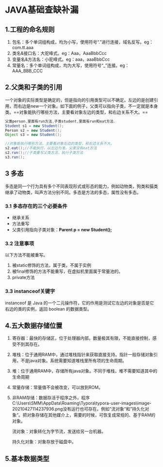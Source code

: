 # JAVA基础查缺补漏

## 1.工程的命名规则

1. 包名：多个单词组构成，均为小写，使用符号“.”进行连接，域名反写。eg：com.tt.aaa
2. 类名&接口名：大驼峰式。eg：Aaa，AaaBbbCcc
3. 变量名&方法名：小驼峰式。eg：aaa，aaaBbbCcc
4. 常量名：多个单词组构成，均为大写，使用符号“_”连接。eg：AAA_BBB_CCC



## 2.父类和子类的引用

一个对象的实际类型是确定的，但是指向的引用类型可以不确定。左边的是创建引用，而右边是new一个对象。如下面的例子，父类可以指向子类，不一定就是本身类。==对象能执行哪些方法，主要看对象左边的类型，和右边关系不大。==

```java
父类person,里面有run方法,子类student,里面有run和eat方法.
Student s1 = new Student();
Person s2 = new Student();
Object s3 = new Student();

//对象能执行哪些方法，主要看对象左边的类型，和右边关系不大。
s2.eat();//不能执行，以左边为准，父类没有eat方法
s2.run();//子类重写父类方法，执行子类方法
s3.run();
```

## 3 多态

多态是同一个行为具有多个不同表现形式或形态的能力，例如动物类，狗类和猫类继承了动物类，叫声方法分别不同。多态是方法的多态，属性没有多态。

### 3.1 多态存在的三个必要条件

- 继承关系
- 方法重写
- 父类引用指向子类对象：**Parent p = new Student();**

### 3.2 注意事项

以下方法不能被重写。

1. 被static修饰的方法，属于类，不属于实例
2. 被final修饰的方法不能重写，在虚拟机里面属于常量池的。
3. private方法

### 3.3 instanceof关键字

instanceof 是 Java 的一个二元操作符，它的作用是测试它左边的对象是否是它右边的类的实例，返回 boolean 的数据类型。

## 4.五大数据存储位置

1. 寄存器：最快的存储区，位于处理器内部。数量极其有限，不能直接控制，感受不到其存在。

2. 堆栈：位于通用RAM中，通过堆栈指针来获取直接支持。指针一般存储对象引用，不是java对象。系统需要知道堆栈里所有项的生命周期。

3. 堆：位于通用RAM中，存储所有java对象。不同于堆栈，堆不需要知道其中的生命周期

4. 常量存储：常量值不会被改变，可以放到ROM。

5. 非RAM存储：数据存活于程序之外，程序C:\Users\SMM\AppData\Roaming\Typora\typora-user-images\image-20210427114237936.png没有运行也可存在。例如”流对象“和”持久化对象“。把对象存储在其他媒介上，需要的时候，可恢复成常规的、基于RAM的对象。

   流对象：对象转化为字节流，发送给另一台机器。

   持久化对象：对象存放于磁盘中。

## 5.基本数据类型



